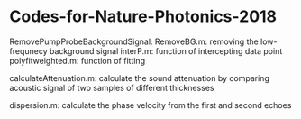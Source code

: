 # Codes-for-Nature-Photonics-2018
RemovePumpProbeBackgroundSignal:
	RemoveBG.m: removing the low-frequnecy background signal
	interP.m: function of intercepting data point
	polyfitweighted.m: function of fitting

calculateAttenuation.m: calculate the sound attenuation by comparing acoustic signal of two samples of different thicknesses

dispersion.m: calculate the phase velocity from the first and second echoes
